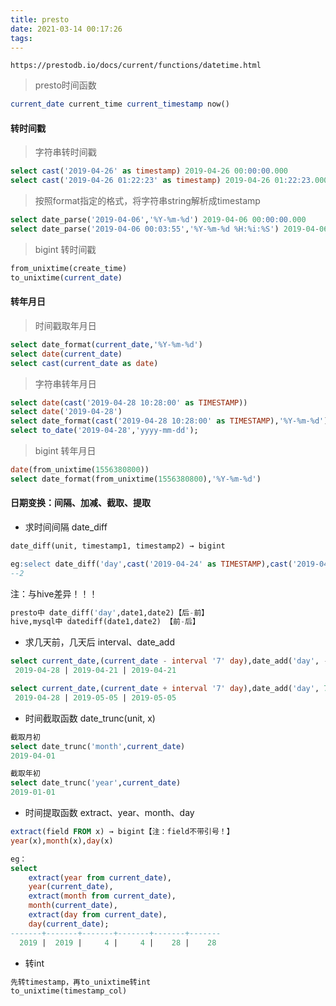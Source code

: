 ```yaml
---
title: presto
date: 2021-03-14 00:17:26
tags:
---
```


`https://prestodb.io/docs/current/functions/datetime.html`

> presto时间函数
```sql
current_date current_time current_timestamp now()
```

#### 转时间戳
>字符串转时间戳
```sql
select cast('2019-04-26' as timestamp) 2019-04-26 00:00:00.000
select cast('2019-04-26 01:22:23' as timestamp) 2019-04-26 01:22:23.000
```
>按照format指定的格式，将字符串string解析成timestamp
```sql
select date_parse('2019-04-06','%Y-%m-%d') 2019-04-06 00:00:00.000
select date_parse('2019-04-06 00:03:55','%Y-%m-%d %H:%i:%S') 2019-04-06 00:03:55.000
```
>bigint 转时间戳
```sql
from_unixtime(create_time)
to_unixtime(current_date)
```

#### 转年月日
>时间戳取年月日
```sql
select date_format(current_date,'%Y-%m-%d')
select date(current_date)
select cast(current_date as date)
```
>字符串转年月日
```sql
select date(cast('2019-04-28 10:28:00' as TIMESTAMP))
select date('2019-04-28')
select date_format(cast('2019-04-28 10:28:00' as TIMESTAMP),'%Y-%m-%d')
select to_date('2019-04-28','yyyy-mm-dd');
```
>bigint 转年月日
```sql
date(from_unixtime(1556380800))
select date_format(from_unixtime(1556380800),'%Y-%m-%d')
```

#### 日期变换：间隔、加减、截取、提取
+ 求时间间隔 date_diff
```sql
date_diff(unit, timestamp1, timestamp2) → bigint

eg:select date_diff('day',cast('2019-04-24' as TIMESTAMP),cast('2019-04-26' as TIMESTAMP))  
--2
```
注：与hive差异！！！
```sql
presto中 date_diff('day',date1,date2)【后-前】
hive,mysql中 datediff(date1,date2) 【前-后】
```

+ 求几天前，几天后 interval、date_add
```sql
select current_date,(current_date - interval '7' day),date_add('day', -7, current_date)
 2019-04-28 | 2019-04-21 | 2019-04-21

select current_date,(current_date + interval '7' day),date_add('day', 7, current_date)
 2019-04-28 | 2019-05-05 | 2019-05-05
```
+ 时间截取函数 date_trunc(unit, x)
```sql
截取月初
select date_trunc('month',current_date)
2019-04-01

截取年初
select date_trunc('year',current_date)
2019-01-01
```
+ 时间提取函数 extract、year、month、day
```sql
extract(field FROM x) → bigint【注：field不带引号！】
year(x),month(x),day(x)

eg：
select 
	extract(year from current_date),
	year(current_date),
	extract(month from current_date),
	month(current_date),
	extract(day from current_date),
	day(current_date);
-------+-------+-------+-------+-------+-------
  2019 |  2019 |     4 |     4 |    28 |    28
```
+ 转int
```sql
先转timestamp，再to_unixtime转int
to_unixtime(timestamp_col)
```

